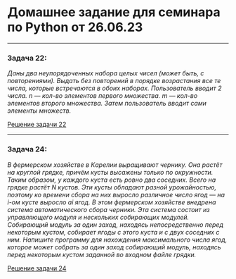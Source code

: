 # Домашнее задание для семинара по Python от 26.06.23

___
### Задача 22:

*Даны два неупорядоченных набора целых чисел (может быть, с повторениями).
Выдать без повторений в порядке возрастания все те числа, которые встречаются в обоих наборах.
Пользователь вводит 2 числа. n — кол-во элементов первого множества. m — кол-во элементов второго
множества. Затем пользователь вводит сами элементы множеств.*

[Решение задачи 22](ex01.py)

___
### Задача 24:

*В фермерском хозяйстве в Карелии выращивают чернику. Она растёт на круглой грядке, причём кусты высажены
только по окружности. Таким образом, у каждого куста есть ровно два соседних. Всего на грядке растёт
N кустов. Эти кусты обладают разной урожайностью, поэтому ко времени сбора на них выросло различное число
ягод — на i-ом кусте выросло ai ягод. В этом фермерском хозяйстве внедрена система автоматического сбора
черники. Эта система состоит из управляющего модуля и нескольких собирающих модулей. Собирающий модуль за
один заход, находясь непосредственно перед некоторым кустом, собирает ягоды с этого куста и с двух соседних
с ним. Напишите программу для нахождения максимального числа ягод, которое может собрать за один заход
собирающий модуль, находясь перед некоторым кустом заданной во входном файле грядки.*

[Решение задачи 24](ex02.py)